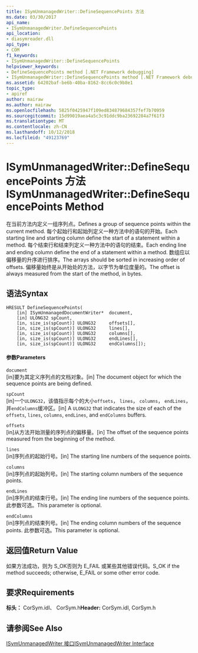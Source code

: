```yaml
---
title: ISymUnmanagedWriter::DefineSequencePoints 方法
ms.date: 03/30/2017
api_name:
- ISymUnmanagedWriter.DefineSequencePoints
api_location:
- diasymreader.dll
api_type:
- COM
f1_keywords:
- ISymUnmanagedWriter::DefineSequencePoints
helpviewer_keywords:
- DefineSequencePoints method [.NET Framework debugging]
- ISymUnmanagedWriter::DefineSequencePoints method [.NET Framework debugging]
ms.assetid: 64202baf-be6b-40ba-8162-8cc6c0c9b8e1
topic_type:
- apiref
author: mairaw
ms.author: mairaw
ms.openlocfilehash: 5825f0425947f109ed834879684357fef7b70959
ms.sourcegitcommit: 15d99019aea4a5c3c91ddc9ba23692284a7f61f3
ms.translationtype: MT
ms.contentlocale: zh-CN
ms.lasthandoff: 10/12/2018
ms.locfileid: "49123769"
---
```

# <a name="isymunmanagedwriterdefinesequencepoints-method"></a><span data-ttu-id="c1685-102">ISymUnmanagedWriter::DefineSequencePoints 方法</span><span class="sxs-lookup"><span data-stu-id="c1685-102">ISymUnmanagedWriter::DefineSequencePoints Method</span></span>
<span data-ttu-id="c1685-103">在当前方法内定义一组序列点。</span><span class="sxs-lookup"><span data-stu-id="c1685-103">Defines a group of sequence points within the current method.</span></span> <span data-ttu-id="c1685-104">每个起始行和起始列定义一种方法中的语句的开始。</span><span class="sxs-lookup"><span data-stu-id="c1685-104">Each starting line and starting column define the start of a statement within a method.</span></span> <span data-ttu-id="c1685-105">每个结束行和结束列定义一种方法中的语句的结束。</span><span class="sxs-lookup"><span data-stu-id="c1685-105">Each ending line and ending column define the end of a statement within a method.</span></span> <span data-ttu-id="c1685-106">数组应以偏移量的升序进行排序。</span><span class="sxs-lookup"><span data-stu-id="c1685-106">The arrays should be sorted in increasing order of offsets.</span></span> <span data-ttu-id="c1685-107">偏移量始终是从开始处的方法，以字节为单位度量的。</span><span class="sxs-lookup"><span data-stu-id="c1685-107">The offset is always measured from the start of the method, in bytes.</span></span>  
  
## <a name="syntax"></a><span data-ttu-id="c1685-108">语法</span><span class="sxs-lookup"><span data-stu-id="c1685-108">Syntax</span></span>  
  
```  
HRESULT DefineSequencePoints(  
    [in] ISymUnmanagedDocumentWriter*  document,  
    [in] ULONG32 spCount,  
    [in, size_is(spCount)] ULONG32     offsets[],  
    [in, size_is(spCount)] ULONG32     lines[],  
    [in, size_is(spCount)] ULONG32     columns[],  
    [in, size_is(spCount)] ULONG32     endLines[],  
    [in, size_is(spCount)] ULONG32     endColumns[]);  
```  
  
#### <a name="parameters"></a><span data-ttu-id="c1685-109">参数</span><span class="sxs-lookup"><span data-stu-id="c1685-109">Parameters</span></span>  
 `document`  
 <span data-ttu-id="c1685-110">[in]要为其定义序列点的文档对象。</span><span class="sxs-lookup"><span data-stu-id="c1685-110">[in] The document object for which the sequence points are being defined.</span></span>  
  
 `spCount`  
 <span data-ttu-id="c1685-111">[in]一个`ULONG32`，该值指示每个的大小`offsets`， `lines`， `columns`， `endLines`，并`endColumns`缓冲区。</span><span class="sxs-lookup"><span data-stu-id="c1685-111">[in] A `ULONG32` that indicates the size of each of the `offsets`, `lines`, `columns`, `endLines`, and `endColumns` buffers.</span></span>  
  
 `offsets`  
 <span data-ttu-id="c1685-112">[in]从方法开始测量的序列点的偏移量。</span><span class="sxs-lookup"><span data-stu-id="c1685-112">[in] The offset of the sequence points measured from the beginning of the method.</span></span>  
  
 `lines`  
 <span data-ttu-id="c1685-113">[in]序列点的起始行号。</span><span class="sxs-lookup"><span data-stu-id="c1685-113">[in] The starting line numbers of the sequence points.</span></span>  
  
 `columns`  
 <span data-ttu-id="c1685-114">[in]序列点的起始列号。</span><span class="sxs-lookup"><span data-stu-id="c1685-114">[in] The starting column numbers of the sequence points.</span></span>  
  
 `endLines`  
 <span data-ttu-id="c1685-115">[in]序列点的结束行号。</span><span class="sxs-lookup"><span data-stu-id="c1685-115">[in] The ending line numbers of the sequence points.</span></span> <span data-ttu-id="c1685-116">此参数可选。</span><span class="sxs-lookup"><span data-stu-id="c1685-116">This parameter is optional.</span></span>  
  
 `endColumns`  
 <span data-ttu-id="c1685-117">[in]序列点的结束列号。</span><span class="sxs-lookup"><span data-stu-id="c1685-117">[in] The ending column numbers of the sequence points.</span></span> <span data-ttu-id="c1685-118">此参数可选。</span><span class="sxs-lookup"><span data-stu-id="c1685-118">This parameter is optional.</span></span>  
  
## <a name="return-value"></a><span data-ttu-id="c1685-119">返回值</span><span class="sxs-lookup"><span data-stu-id="c1685-119">Return Value</span></span>  
 <span data-ttu-id="c1685-120">如果方法成功，则为 S_OK否则为 E_FAIL 或某些其他错误代码。</span><span class="sxs-lookup"><span data-stu-id="c1685-120">S_OK if the method succeeds; otherwise, E_FAIL or some other error code.</span></span>  
  
## <a name="requirements"></a><span data-ttu-id="c1685-121">要求</span><span class="sxs-lookup"><span data-stu-id="c1685-121">Requirements</span></span>  
 <span data-ttu-id="c1685-122">**标头：** CorSym.idl、 CorSym.h</span><span class="sxs-lookup"><span data-stu-id="c1685-122">**Header:** CorSym.idl, CorSym.h</span></span>  
  
## <a name="see-also"></a><span data-ttu-id="c1685-123">请参阅</span><span class="sxs-lookup"><span data-stu-id="c1685-123">See Also</span></span>  
 [<span data-ttu-id="c1685-124">ISymUnmanagedWriter 接口</span><span class="sxs-lookup"><span data-stu-id="c1685-124">ISymUnmanagedWriter Interface</span></span>](../../../../docs/framework/unmanaged-api/diagnostics/isymunmanagedwriter-interface.md)
